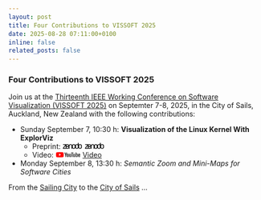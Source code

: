 ```yaml
---
layout: post
title: Four Contributions to VISSOFT 2025
date: 2025-08-28 07:11:00+0100
inline: false
related_posts: false
---
```


### Four Contributions to VISSOFT 2025

Join us at the [Thirteenth IEEE Working Conference on Software Visualization (VISSOFT 2025)](https://vissoft.io/2025/) on Septemter 7-8, 2025, in the City of Sails, Auckland, New Zealand with the following contributions:

- Sunday September 7,  10:30 h: **Visualization of the Linux Kernel With ExplorViz**
  - Preprint: <img src="/assets/img/zenodo.png" width="40"> [<img src="/assets/img/zenodo.png" width="40">](https://doi.org/10.5281/zenodo.16910768)
  - Video: <img src="/assets/img/youtube.png" width="50"> [Video](https://youtu.be/cBouE5eQOjE)
- Monday September 8,  13:30 h: *Semantic Zoom and Mini-Maps for Software Cities*

From the [Sailing City](https://kiel-sailing-city.de/) to the [City of Sails](https://www.nzgeo.com/stories/city-of-sails/) ...